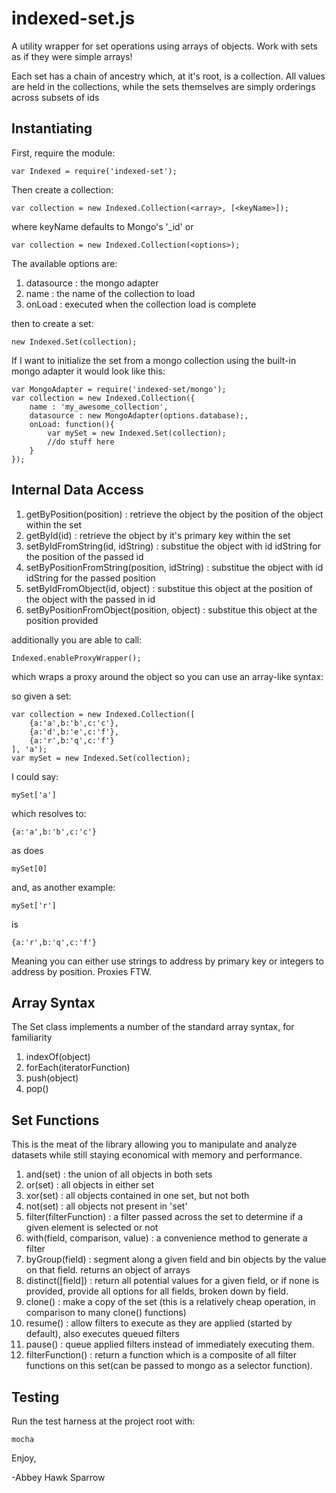 indexed-set.js
==============
A utility wrapper for set operations using arrays of objects. Work with sets as if they were simple arrays!

Each set has a chain of ancestry which, at it's root, is a collection. All values are held in the collections, while the sets themselves are simply orderings across subsets of ids

Instantiating
-------------

First, require the module:

    var Indexed = require('indexed-set');
    
Then create a collection:

    var collection = new Indexed.Collection(<array>, [<keyName>]);

where keyName defaults to Mongo's '_id' or

    var collection = new Indexed.Collection(<options>);
    
The available options are:
1. datasource : the mongo adapter
2. name : the name of the collection to load
3. onLoad : executed when the collection load is complete

then to create a set:

    new Indexed.Set(collection);
    
If I want to initialize the set from a mongo collection using the built-in mongo adapter it would look like this:

    var MongoAdapter = require('indexed-set/mongo');
    var collection = new Indexed.Collection({
        name : 'my_awesome_collection',
        datasource : new MongoAdapter(options.database);,
        onLoad: function(){
            var mySet = new Indexed.Set(collection);
            //do stuff here
        }
    });

Internal Data Access
--------------------
1. getByPosition(position) : retrieve the object by the position of the object within the set
2. getById(id) : retrieve the object by it's primary key within the set
3. setByIdFromString(id, idString) : substitue the object with id idString for the position of the passed id
4. setByPositionFromString(position, idString) : substitue the object with id idString for the passed position
5. setByIdFromObject(id, object) : substitue this object at the position of the object with the passed in id
6. setByPositionFromObject(position, object) : substitue this object at the position provided

additionally you are able to call:

    Indexed.enableProxyWrapper();
    
which wraps a proxy around the object so you can use an array-like syntax:

so given a set:

    var collection = new Indexed.Collection([
        {a:'a',b:'b',c:'c'},
        {a:'d',b:'e',c:'f'},
        {a:'r',b:'q',c:'f'}
    ], 'a');
    var mySet = new Indexed.Set(collection);
    
I could say:

    mySet['a']
    
which resolves to:

    {a:'a',b:'b',c:'c'}
    
as does

    mySet[0]
    
and, as another example:
    
    mySet['r']
    
is

    {a:'r',b:'q',c:'f'}
    
Meaning you can either use strings to address by primary key or integers to address by position. Proxies FTW.

Array Syntax
------------
The Set class implements a number of the standard array syntax, for familiarity

1. indexOf(object)
2. forEach(iteratorFunction)
3. push(object)
4. pop()

Set Functions
-------------
This is the meat of the library allowing you to manipulate and analyze datasets while still staying economical with memory and performance.

1. and(set) : the union of all objects in both sets
2. or(set) : all objects in either set
3. xor(set) : all objects contained in one set, but not both
4. not(set) : all objects not present in 'set'
5. filter(filterFunction) : a filter passed across the set to determine if a given element is selected or not
6. with(field, comparison, value) : a convenience method to generate a filter
7. byGroup(field) : segment along a given field and bin objects by the value on that field. returns an object of arrays
8. distinct([field]) : return all potential values for a given field, or if none is provided, provide all options for all fields, broken down by field.
9. clone() : make a copy of the set (this is a relatively cheap operation, in comparison to many clone() functions)
10. resume() : allow filters to execute as they are applied (started by default), also executes queued filters
11. pause() : queue applied filters instead of immediately executing them.
12. filterFunction() : return a function which is a composite of all filter functions on this set(can be passed to mongo as a selector function).

Testing
-------

Run the test harness at the project root with:

    mocha

Enjoy,

-Abbey Hawk Sparrow